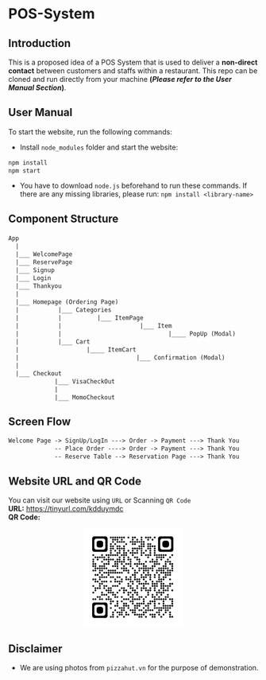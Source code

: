 # POS-System

## Introduction
This is a proposed idea of a POS System that is used to deliver a **non-direct contact** between customers and staffs within a restaurant. 
This repo can be cloned and run directly from your machine **(_Please refer to the User Manual Section_)**.


## User Manual

To start the website, run the following commands:

- Install `node_modules` folder and start the website:
```
npm install
npm start
```
- You have to download `node.js` beforehand to run these commands. If there are any missing libraries, please run: `npm install <library-name>`


## Component Structure

```
App
  |
  |___ WelcomePage
  |___ ReservePage
  |___ Signup
  |___ Login
  |___ Thankyou
  |
  |___ Homepage (Ordering Page)
  |           |___ Categories     
  |           |          |___ ItemPage 
  |           |                      |___ Item
  |           |                              |____ PopUp (Modal)
  |           |___ Cart
  |                   |____ ItemCart
  |                                 |___ Confirmation (Modal) 
  |
  |___ Checkout
             |___ VisaCheckOut
             |               
             |___ MomoCheckout
```

## Screen Flow

```
Welcome Page -> SignUp/LogIn ---> Order -> Payment ---> Thank You
             -- Place Order ----> Order -> Payment ---> Thank You
             -- Reserve Table --> Reservation Page ---> Thank You
```

## Website URL and QR Code
You can visit our website using ```URL``` or Scanning ```QR Code``` <br>
**URL:** https://tinyurl.com/kdduymdc <br>
**QR Code:**<br>
<p align="center">
  <img src="./qr_code.png" alt="drawing" width="200"/>
</p>
    
## Disclaimer
- We are using photos from `pizzahut.vn` for the purpose of demonstration.
